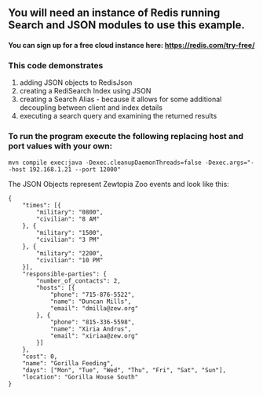 ## You will need an instance of Redis running Search and JSON modules to use this example.
#### You can sign up for a free cloud instance here: https://redis.com/try-free/
### This code demonstrates
1) adding JSON objects to RedisJson
2) creating a RediSearch Index using JSON
3) creating a Search Alias - because it allows for some additional decoupling between client and index details
4) executing a search query and examining the returned results
### To run the program execute the following replacing host and port values with your own:
```
mvn compile exec:java -Dexec.cleanupDaemonThreads=false -Dexec.args="--host 192.168.1.21 --port 12000"
```

The JSON Objects represent Zewtopia Zoo events and look like this:
``` 
{
	"times": [{
		"military": "0800",
		"civilian": "8 AM"
	}, {
		"military": "1500",
		"civilian": "3 PM"
	}, {
		"military": "2200",
		"civilian": "10 PM"
	}],
	"responsible-parties": {
		"number_of_contacts": 2,
		"hosts": [{
			"phone": "715-876-5522",
			"name": "Duncan Mills",
			"email": "dmilla@zew.org"
		}, {
			"phone": "815-336-5598",
			"name": "Xiria Andrus",
			"email": "xiriaa@zew.org"
		}]
	},
	"cost": 0,
	"name": "Gorilla Feeding",
	"days": ["Mon", "Tue", "Wed", "Thu", "Fri", "Sat", "Sun"],
	"location": "Gorilla House South"
}
```

